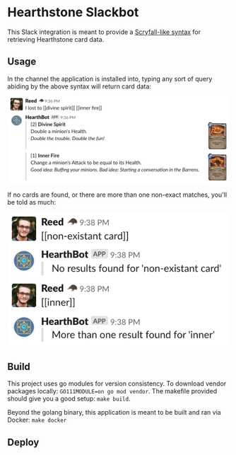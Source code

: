 # Hearthstone Slackbot

This Slack integration is meant to provide a [Scryfall-like syntax](https://scryfall.com/docs/syntax) for retrieving Hearthstone card data.

## Usage

In the channel the application is installed into, typing any sort of query abiding by the above syntax will return card data:

![](sample-response.png)

If no cards are found, or there are more than one non-exact matches, you'll be told as much:

![](sample-error.png)

## Build

This project uses go modules for version consistency. 
To download vendor packages locally: `GO111MODULE=on go mod vendor`. 
The makefile provided should give you a good setup: `make build`.

Beyond the golang binary, this application is meant to be built and ran via Docker: `make docker`

## Deploy